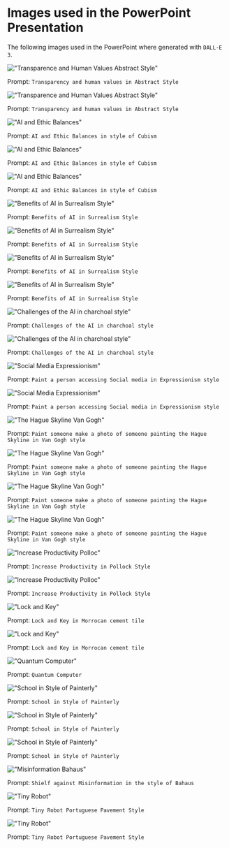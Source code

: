 # Images used in the PowerPoint Presentation 

The following images used in the PowerPoint where generated with `DALL-E 3`.

!["Transparence and Human Values Abstract Style"](images/abstract-transparency-human-values-1.jpg)

Prompt: `Transparency and human values in Abstract Style`




!["Transparence and Human Values Abstract Style"](images/abstract-transparency-human-values-2.jpg)

Prompt: `Transparency and human values in Abstract Style`





!["AI and Ethic Balances"](images/ai-and-ethics-1.jpg)

Prompt: `AI and Ethic Balances in style of Cubism`





!["AI and Ethic Balances"](images/ai-and-ethics-2.jpg)

Prompt: `AI and Ethic Balances in style of Cubism`





!["AI and Ethic Balances"](images/ai-and-ethics-3.jpg)

Prompt: `AI and Ethic Balances in style of Cubism`





!["Benefits of AI in Surrealism Style"](images/benefits-ai-surrealism-1.jpg)

Prompt: `Benefits of AI in Surrealism Style`





!["Benefits of AI in Surrealism Style"](images/benefits-ai-surrealism-2.jpg)

Prompt: `Benefits of AI in Surrealism Style`





!["Benefits of AI in Surrealism Style"](images/benefits-ai-surrealism-3.jpg)

Prompt: `Benefits of AI in Surrealism Style`





!["Benefits of AI in Surrealism Style"](images/benefits-ai-surrealism-4.jpg)

Prompt: `Benefits of AI in Surrealism Style`





!["Challenges of the AI in charchoal style"](images/challenges-applying-ai-2.jpg)

Prompt: `Challenges of the AI in charchoal style`





!["Challenges of the AI in charchoal style"](images/challenges-applying-ai.jpg)

Prompt: `Challenges of the AI in charchoal style`





!["Social Media Expressionism"](images/expressionism-social-media-1.jpg)

Prompt: `Paint a person accessing Social media in Expressionism style`





!["Social Media Expressionism"](images/expressionism-social-media-2.jpg)

Prompt: `Paint a person accessing Social media in Expressionism style`





!["The Hague Skyline Van Gogh"](images/hague-skyline-vangogh-1.jpg)

Prompt: `Paint someone make a photo of someone painting the Hague Skyline in Van Gogh style`





!["The Hague Skyline Van Gogh"](images/hague-skyline-vangogh-2.jpg)

Prompt: `Paint someone make a photo of someone painting the Hague Skyline in Van Gogh style`





!["The Hague Skyline Van Gogh"](images/hague-skyline-vangogh-3.jpg)

Prompt: `Paint someone make a photo of someone painting the Hague Skyline in Van Gogh style`





!["The Hague Skyline Van Gogh"](images/hague-skyline-vangogh-4.jpg)

Prompt: `Paint someone make a photo of someone painting the Hague Skyline in Van Gogh style`





!["Increase Productivity Polloc"](images/increase-productivity-polloc-1.jpg)

Prompt: `Increase Productivity in Pollock Style`





!["Increase Productivity Polloc"](images/increase-productivity-polloc-2.jpg)

Prompt: `Increase Productivity in Pollock Style`





!["Lock and Key"](images/open-close-source-morroco-tile-1.jpg)

Prompt: `Lock and Key in Morrocan cement tile`





!["Lock and Key"](images/open-close-source-morroco-tile-2.jpg)

Prompt: `Lock and Key in Morrocan cement tile`





!["Quantum Computer"](images/quantum-computer.jpg)

Prompt: `Quantum Computer`





!["School in Style of Painterly"](images/schooling-1-painterly.jpg)

Prompt: `School in Style of Painterly`





!["School in Style of Painterly"](images/schooling-2-painterly.jpg)

Prompt: `School in Style of Painterly`





!["School in Style of Painterly"](images/schooling-3-painterly.jpg)

Prompt: `School in Style of Painterly`





!["Misinformation Bahaus"](images/shield-misinformation-bahaus.jpg)

Prompt: `Shielf against Misinformation in the style of Bahaus`





!["Tiny Robot"](images/tiny-robot-1.jpg)

Prompt: `Tiny Robot Portuguese Pavement Style`





!["Tiny Robot"](images/tiny-robot-2.jpg)

Prompt: `Tiny Robot Portuguese Pavement Style`










